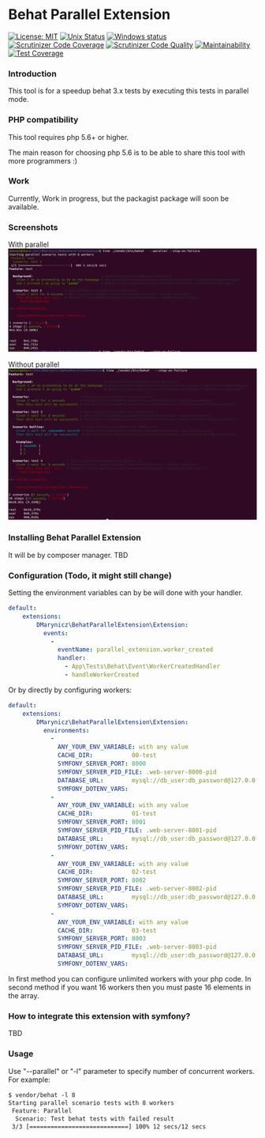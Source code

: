 # Behat Parallel Extension

[![License: MIT](https://img.shields.io/badge/License-MIT-yellow.svg)](https://github.com/Daniel-Marynicz/BehatParallelExtension/blob/master/LICENSE)
[![Unix Status](https://img.shields.io/travis/com/Daniel-Marynicz/BehatParallelExtension)](https://travis-ci.com/Daniel-Marynicz/BehatParallelExtension)
[![Windows status](https://ci.appveyor.com/api/projects/status/i2y6sjmi6ae0xa7l/branch/master?svg=true)](https://ci.appveyor.com/project/Daniel-Marynicz/behat-parallel-extension/branch/master)
[![Scrutinizer Code Coverage](https://img.shields.io/scrutinizer/coverage/g/Daniel-Marynicz/BehatParallelExtension)](https://scrutinizer-ci.com/g/Daniel-Marynicz/BehatParallelExtension/?branch=master)
[![Scrutinizer Code Quality](https://img.shields.io/scrutinizer/quality/g/Daniel-Marynicz/BehatParallelExtension)](https://scrutinizer-ci.com/g/Daniel-Marynicz/BehatParallelExtension/?branch=master)
[![Maintainability](https://api.codeclimate.com/v1/badges/82e68e2002a9ab8840ef/maintainability)](https://codeclimate.com/github/Daniel-Marynicz/BehatParallelExtension/maintainability)
[![Test Coverage](https://api.codeclimate.com/v1/badges/82e68e2002a9ab8840ef/test_coverage)](https://codeclimate.com/github/Daniel-Marynicz/BehatParallelExtension/test_coverage)

### Introduction
This tool is for a speedup behat 3.x  tests by executing this tests in parallel mode.

### PHP compatibility
This tool requires php 5.6+ or higher.

The main reason for choosing php 5.6 is to be able to share this tool with more programmers :)

### Work

Currently, Work in progress, but the packagist package will soon be available.

### Screenshots

With parallel
![Alt text](with-parallel.png?raw=true "with parallel")


Without parallel
![Alt text](without-parallel.png?raw=true "without parallel")


### Installing Behat Parallel Extension

It will be by composer manager. TBD

### Configuration (Todo, it might still change)

Setting the environment variables can by be will done with your handler.


```yaml
default:
    extensions:
        DMarynicz\BehatParallelExtension\Extension:
          events:
            -
              eventName: parallel_extension.worker_created
              handler:
                - App\Tests\Behat\Event\WorkerCreatedHandler
                - handleWorkerCreated
```

Or by directly by configuring workers:

```yaml
default:
    extensions:
        DMarynicz\BehatParallelExtension\Extension:
          environments:
            -
              ANY_YOUR_ENV_VARIABLE: with any value
              CACHE_DIR:           00-test
              SYMFONY_SERVER_PORT: 8000
              SYMFONY_SERVER_PID_FILE: .web-server-8000-pid
              DATABASE_URL:        mysql://db_user:db_password@127.0.0.1:3306/db_name_00?serverVersion=5.7
              SYMFONY_DOTENV_VARS:
            -
              ANY_YOUR_ENV_VARIABLE: with any value
              CACHE_DIR:           01-test
              SYMFONY_SERVER_PORT: 8001
              SYMFONY_SERVER_PID_FILE: .web-server-8001-pid
              DATABASE_URL:        mysql://db_user:db_password@127.0.0.1:3306/db_name_01?serverVersion=5.7
              SYMFONY_DOTENV_VARS:
            -
              ANY_YOUR_ENV_VARIABLE: with any value
              CACHE_DIR:           02-test
              SYMFONY_SERVER_PORT: 8002
              SYMFONY_SERVER_PID_FILE: .web-server-8002-pid
              DATABASE_URL:        mysql://db_user:db_password@127.0.0.1:3306/db_name_02?serverVersion=5.7
              SYMFONY_DOTENV_VARS:
            -
              ANY_YOUR_ENV_VARIABLE: with any value
              CACHE_DIR:           03-test
              SYMFONY_SERVER_PORT: 8003
              SYMFONY_SERVER_PID_FILE: .web-server-8003-pid
              DATABASE_URL:        mysql://db_user:db_password@127.0.0.1:3306/db_name_03?serverVersion=5.7
              SYMFONY_DOTENV_VARS:

```

In first method you can configure unlimited workers with your php code.
In second method if you want 16 workers then you must paste 16 elements in the array.

### How to integrate this extension with symfony?

TBD  

### Usage

Use "--parallel" or "-l" parameter to specify number of concurrent workers. For example:

  ```
  $ vendor/behat -l 8
  Starting parallel scenario tests with 8 workers
   Feature: Parallel
    Scenario: Test behat tests with failed result
   3/3 [============================] 100% 12 secs/12 secs
  ```


